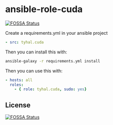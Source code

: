 # ansible-role-cuda
[![FOSSA Status](https://app.fossa.io/api/projects/git%2Bgithub.com%2Ftyhal%2Fcuda.svg?type=shield)](https://app.fossa.io/projects/git%2Bgithub.com%2Ftyhal%2Fcuda?ref=badge_shield)


Create a requirements.yml in your ansible project

```yaml
- src: tyhal.cuda
```

Then you can install this with:

```bash
ansible-galaxy -r requirements.yml install
```

Then you can use this with:

```yaml
- hosts: all
  roles:
    - { role: tyhal.cuda, sudo: yes}
```


## License
[![FOSSA Status](https://app.fossa.io/api/projects/git%2Bgithub.com%2Ftyhal%2Fcuda.svg?type=large)](https://app.fossa.io/projects/git%2Bgithub.com%2Ftyhal%2Fcuda?ref=badge_large)